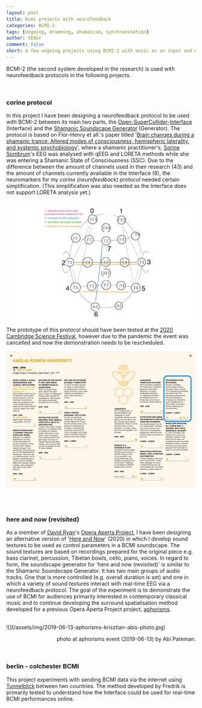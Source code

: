 ```yaml
---
layout: post
title: bcmi projects with neurofeedback
categories: BCMI-2
tags: [ongoing, drumming, shamanism, synchronisation]
author: tEdör
comment: false
short: A few ongoing projects using BCMI-2 with music as an input and output of the brain in real-time. 
---
```

<!--
- can i find the corine protocol image with 'cancelled' on it - it is in the Facebook downloaded archive.
- image for berlin - colchester BCMI?
-->
BCMI-2 (the second system developed in the research) is used with neurofeedback protocols in the following projects.

<br>

### corine protocol
In this project I have been designing a neurofeedback protocol to be used with BCMI-2 between its main two parts, the [Open-SuperCollider-Interface](/openbci-supercollider-interface/) (Interface) and the [Shamanic Soundscape Generator](/shamanic-soundscape-generator/) (Generator). The protocol is based on Flor-Henry et all.'s paper titled '[Brain changes during a shamanic trance: Altered modes of consciousness, hemispheric laterality, and systemic psychobiology](https://www.researchgate.net/publication/315988926_Brain_changes_during_a_shamanic_trance_Altered_modes_of_consciousness_hemispheric_laterality_and_systemic_psychobiology)', where a shamanic practitioner's, [Sorine Sombrum](https://www.corinesombrun.com/en/biography/)'s EEG was analysed with qEEG and LORETA methods while she was entering a Shamanic State of Consciousness (SSC). Due to the difference between the amount of channels used in their research (43) and the amount of channels currently available in the Interface (8), the neuromarkers for my _corine (neurofeedback) protocol_ needed certain simplification. (This simplification was also needed as the Interface does not support LORETA analysis yet.)

![](../assets/img/20190101-corine-protocol-draft.jpg)

The prototype of this protocol should have been tested at the [2020 Cambridge Science Festival](https://issuu.com/camscifest/docs/csf_2020_online), however due to the pandemic the event was cancelled and now the demonstration needs to be rescheduled.

![](../assets/img/20200321-cambridge-science-festival-cancelled.jpg)

<br>
<br>

### here and now (revisited)
As a member of [David Ryan](http://david-ryan.co.uk/)'s [Opera Aperta Project](https://operaapertaproject.com/), I have been designing an alternative version of '[Here and Now](https://operaapertaproject.com/works/)' (2020) in which I develop sound textures to be used as control parameters in a BCMI soundscape. The sound textures are based on recordings prepared for the original piece e.g. bass clarinet, percussion, Tibetan bowls, cello, piano, voices. In regard to form, the soundscape generator for 'here and now (revisited)' is similar to the Shamanic Soundscape Generator. It has two main groups of audio tracks. One that is more controlled (e.g. overall duration is set) and one in which a variety of sound textures interact with real-time EEG via a neurofeedback protocol. The goal of the experiment is to demonstrate the use of BCMI for audiences primarily interested in contemporary classical music and to continue developing the surround spatialisation method developed for a previous Opera Aperta Project project, [aphorisms](/aphorisms/).

<br>
![](/assets/img/2019-06-13-aphorisms-krisztian-abis-photo.jpg)
<p style="text-align:right;">photo at aphorisms event (2019-06-13) by Abi Pateman.</p>

<br>

### berlin - colchester BCMI
This project experiments with sending BCMI data via the internet using [Tunnelblick](https://tunnelblick.net/) between two countries. The method developed by Fredrik is primarily tested to understand how the Interface could be used for real-time BCMI performances online.
